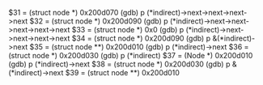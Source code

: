 $31 = (struct node *) 0x200d070
(gdb) p (*indirect)->next->next->next->next
$32 = (struct node *) 0x200d090
(gdb) p (*indirect)->next->next->next->next->next
$33 = (struct node *) 0x0
(gdb) p (*indirect)->next->next->next->next
$34 = (struct node *) 0x200d090
(gdb) p &(*indirect)->next
$35 = (struct node **) 0x200d010
(gdb) p (*indirect)->next
$36 = (struct node *) 0x200d030
(gdb) p (*indirect)
$37 = (Node *) 0x200d010
(gdb) p (*indirect)->next
$38 = (struct node *) 0x200d030
(gdb) p &(*indirect)->next
$39 = (struct node **) 0x200d010

